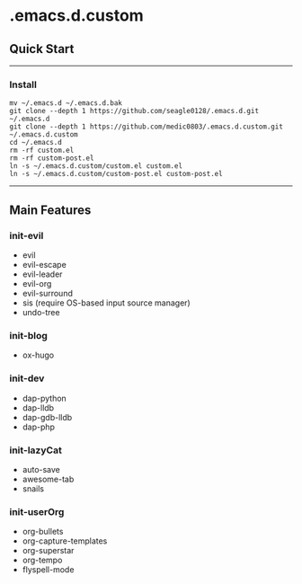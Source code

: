 # .emacs.d.custom

## Quick Start ##

-------------------------------------------------------------------------------

### Install ###

``` shell
mv ~/.emacs.d ~/.emacs.d.bak
git clone --depth 1 https://github.com/seagle0128/.emacs.d.git ~/.emacs.d
git clone --depth 1 https://github.com/medic0803/.emacs.d.custom.git ~/.emacs.d.custom
cd ~/.emacs.d
rm -rf custom.el
rm -rf custom-post.el
ln -s ~/.emacs.d.custom/custom.el custom.el
ln -s ~/.emacs.d.custom/custom-post.el custom-post.el
```

-------------------------------------------------------------------------------

## Main Features ##
### init-evil ###
- evil
- evil-escape
- evil-leader
- evil-org
- evil-surround
- sis (require OS-based input source manager)
- undo-tree

### init-blog ###
- ox-hugo

### init-dev ###
- dap-python
- dap-lldb
- dap-gdb-lldb
- dap-php

### init-lazyCat ###
- auto-save
- awesome-tab
- snails

### init-userOrg ###
- org-bullets
- org-capture-templates
- org-superstar
- org-tempo
- flyspell-mode
